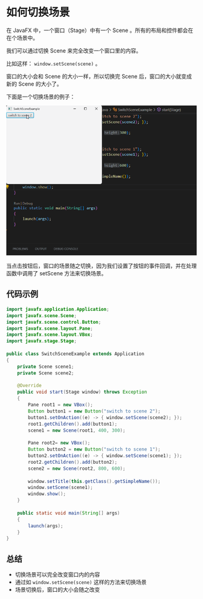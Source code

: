 # 如何切换场景

在 JavaFX 中，一个窗口（Stage）中有一个 Scene 。所有的布局和控件都会在在个场景中。

我们可以通过切换 Scene 来完全改变一个窗口里的内容。

比如这样： `window.setScene(scene)` 。

窗口的大小会和 Scene 的大小一样，所以切换完 Scene 后，窗口的大小就变成新的 Scene 的大小了。

下面是一个切换场景的例子：

![](./pic/SwitchSceneExample.gif)

当点击按钮后，窗口的场景随之切换，因为我们设置了按钮的事件回调，并在处理函数中调用了 setScene 方法来切换场景。

## 代码示例

```java
import javafx.application.Application;
import javafx.scene.Scene;
import javafx.scene.control.Button;
import javafx.scene.layout.Pane;
import javafx.scene.layout.VBox;
import javafx.stage.Stage;

public class SwitchSceneExample extends Application
{
    private Scene scene1;
    private Scene scene2;

    @Override
    public void start(Stage window) throws Exception
    {
        Pane root1 = new VBox();
        Button button1 = new Button("switch to scene 2");
        button1.setOnAction((e) -> { window.setScene(scene2); });
        root1.getChildren().add(button1);
        scene1 = new Scene(root1, 400, 300);

        Pane root2= new VBox();
        Button button2 = new Button("switch to scene 1");
        button2.setOnAction((e) -> { window.setScene(scene1); });
        root2.getChildren().add(button2);
        scene2 = new Scene(root2, 800, 600);

        window.setTitle(this.getClass().getSimpleName());
        window.setScene(scene1);
        window.show();
    }

    public static void main(String[] args)
    {
        launch(args);
    }
}
```

## 总结

- 切换场景可以完全改变窗口内的内容
- 通过如 `window.setScene(scene)` 这样的方法来切换场景
- 场景切换后，窗口的大小会随之改变